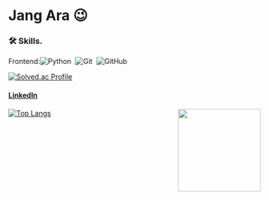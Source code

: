 # Jang Ara 😉


###  🛠 Skills. 

Frontend:![Python](https://img.shields.io/badge/-Python.js-05122A?style=flat&logo=Python)&nbsp;
![Git](https://img.shields.io/badge/-Git-05122A?style=flat&logo=git)&nbsp;
![GitHub](https://img.shields.io/badge/-GitHub-05122A?style=flat&logo=github)&nbsp;
<br/>
  
[![Solved.ac Profile](http://mazassumnida.wtf/api/generate_badge?boj=hkh3045)](https://solved.ac/jjangara51)

 
#### [LinkedIn](https://www.linkedin.com/in/kyunghyun-han-8b0956244/)

[![Top Langs](https://github-readme-stats.vercel.app/api/top-langs/?username=purin96&theme=radical&langs_count=6&hide=css,html,makefile,java&layout=compact)](https://github.com/purin96/github-readme-stats)
<img align='right' src="https://github-readme-stats.vercel.app/api?username=purin96" height="165">
